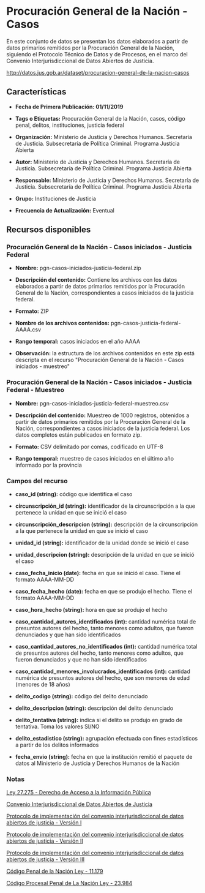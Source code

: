 Procuración General de la Nación - Casos
========================================

En este conjunto de datos se presentan los datos elaborados a partir de datos primarios remitidos por la Procuración General de la Nación, siguiendo el Protocolo Técnico de Datos y de Procesos, en el marco del Convenio Interjurisdiccional de Datos Abiertos de Justicia.

http://datos.jus.gob.ar/dataset/procuracion-general-de-la-nacion-casos

Características
---------------

-   **Fecha de Primera Publicación: 01/11/2019**

-   **Tags o Etiquetas:** Procuración General de la Nación, casos, código penal, delitos, instituciones, justicia federal

-   **Organización:** Ministerio de Justicia y Derechos Humanos. Secretaría de Justicia. Subsecretaría de Política Criminal. Programa Justicia Abierta

-   **Autor:** Ministerio de Justicia y Derechos Humanos. Secretaría de Justicia. Subsecretaría de Política Criminal. Programa Justicia Abierta

-   **Responsable:** Ministerio de Justicia y Derechos Humanos. Secretaría de Justicia. Subsecretaría de Política Criminal. Programa Justicia Abierta

-   **Grupo:** Instituciones de Justicia

-   **Frecuencia de Actualización:** Eventual

Recursos disponibles
--------------------

### Procuración General de la Nación - Casos iniciados - Justicia Federal

-   **Nombre:** pgn-casos-iniciados-justicia-federal.zip

-   **Descripción del contenido:** Contiene los archivos con los datos elaborados a partir de datos primarios remitidos por la Procuración General de la Nación, correspondientes a casos iniciados de la justicia federal.

-   **Formato:** ZIP

-   **Nombre de los archivos contenidos:** pgn-casos-justicia-federal-AAAA.csv

-   **Rango temporal:** casos iniciados en el año AAAA

-   **Observación:** la estructura de los archivos contenidos en este zip está descripta en el recurso "Procuración General de la Nación - Casos iniciados - muestreo"

### Procuración General de la Nación - Casos iniciados - Justicia Federal - Muestreo

-   **Nombre:** pgn-casos-iniciados-justicia-federal-muestreo.csv

-   **Descripción del contenido:** Muestreo de 1000 registros, obtenidos a partir de datos primarios remitidos por la Procuración General de la Nación, correspondientes a casos iniciados de la justicia federal. Los datos completos están publicados en formato zip.

-   **Formato:** CSV delimitado por comas, codificado en UTF-8

-   **Rango temporal:** muestreo de casos iniciados en el último año informado por la provincia

### Campos del recurso

-   **caso_id (string):** código que identifica el caso

-   **circunscripción_id (string):** identificador de la circunscripción a la que pertenece la unidad en que se inició el caso

-   **circunscripción_descripcion (string):** descripción de la circunscripción a la que pertenece la unidad en que se inició el caso

-   **unidad_id (string):** identificador de la unidad donde se inició el caso

-   **unidad_descripcion (string):** descripción de la unidad en que se inició el caso

-   **caso_fecha_inicio (date):** fecha en que se inició el caso. Tiene el formato AAAA-MM-DD

-   **caso_fecha_hecho (date):** fecha en que se produjo el hecho. Tiene el formato AAAA-MM-DD

-   **caso_hora_hecho (string):** hora en que se produjo el hecho

-   **caso_cantidad_autores_identificados (int):** cantidad numérica total de presuntos autores del hecho, tanto menores como adultos, que fueron denunciados y que han sido identificados

-   **caso_cantidad_autores_no_identificados (int):** cantidad numérica total de presuntos autores del hecho, tanto menores como adultos, que fueron denunciados y que no han sido identificados

-   **caso_cantidad_menores_involucrados_identificados (int):** cantidad numérica de presuntos autores del hecho, que son menores de edad (menores de 18 años)

-   **delito_codigo (string):** código del delito denunciado

-   **delito_descripcion (string):** descripción del delito denunciado

-   **delito_tentativa (string):** indica si el delito se produjo en grado de tentativa. Toma los valores SI/NO

-   **delito_estadistico (string):** agrupación efectuada con fines estadísticos a partir de los delitos informados

-   **fecha_envio (string):** fecha en que la institución remitió el paquete de datos al Ministerio de Justicia y Derechos Humanos de la Nación

### Notas

[Ley 27.275 - Derecho de Acceso a la Información Pública](http://servicios.infoleg.gob.ar/infolegInternet/anexos/265000-269999/265949/norma.htm)

[Convenio Interjurisdiccional de Datos Abiertos de Justicia](https://github.com/datos-justicia-argentina/Convenio-Interjurisdiccional-de-Datos-Judiciales-Abiertos/blob/master/Convenio%20Interjurisdiccional%20de%20Datos%20Abiertos%20de%20Justicia.pdf)

[Protocolo de implementación del convenio interjurisdiccional de datos abiertos de justicia - Versión I](https://github.com/datos-justicia-argentina/Protocolo-de-implementacion-Convenio-Interjurisdiccional-de-Datos-Judiciales-Abiertos/blob/master/Protocolo%20de%20Implementaci%C3%B3n%20del%20Convenio%20Interjurisdiccional%20de%20Datos%20Abiertos%20de%20Justicia.pdf)

[Protocolo de implementación del convenio interjurisdiccional de datos abiertos de justicia - Versión II](https://github.com/datos-justicia-argentina/Protocolo-de-implementacion-Convenio-Interjurisdiccional-de-Datos-Judiciales-Abiertos-version-II/blob/master/Protocolo%20de%20Implementaci%C3%B3n%20del%20Convenio%20Interjurisdiccional%20de%20Datos%20Abiertos%20de%20Justicia%20versi%C3%B3n%20II.pdf)

[Protocolo de implementación del convenio interjurisdiccional de datos abiertos de justicia - Versión III](https://github.com/datos-justicia-argentina/Protocolo-de-implementacion-Convenio-Interjurisdiccional-de-Datos-Judiciales-Abiertos-version-III/blob/main/Protocolo%20de%20Implementaci%C3%B3n%20del%20Convenio%20Inertjurisdiccional%20de%20Datos%20Abiertos%20de%20Justicia%20versi%C3%B3n%20III.pdf)

[Código Penal de la Nación Ley - 11.179](http://servicios.infoleg.gob.ar/infolegInternet/anexos/15000-19999/16546/texact.htm)

[Código Procesal Penal de La Nación Ley - 23.984](http://www.saij.gob.ar/23984-nacional-codigo-procesal-penal-lns0003709-1991-08-21/123456789-0abc-defg-g90-73000scanyel)
